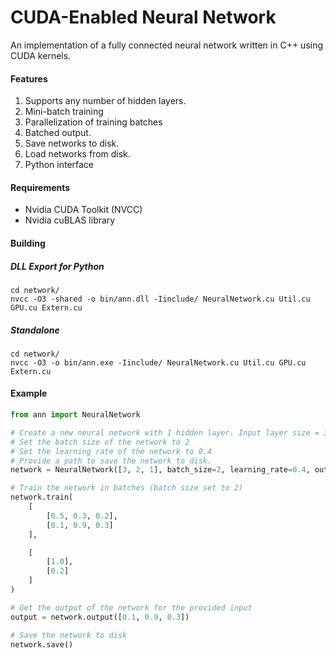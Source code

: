 # CUDA-Enabled Neural Network

An implementation of a fully connected neural network written in C++ using CUDA kernels.

#### Features
1. Supports any number of hidden layers.
2. Mini-batch training
3. Parallelization of training batches
4. Batched output.
4. Save networks to disk.
5. Load networks from disk.
6. Python interface

#### Requirements

* Nvidia CUDA Toolkit (NVCC)
* Nvidia cuBLAS library

#### Building

##### DLL Export for Python

```
cd network/
nvcc -O3 -shared -o bin/ann.dll -Iinclude/ NeuralNetwork.cu Util.cu GPU.cu Extern.cu
```

##### Standalone

```
cd network/
nvcc -O3 -o bin/ann.exe -Iinclude/ NeuralNetwork.cu Util.cu GPU.cu Extern.cu
```

#### Example

```python
from ann import NeuralNetwork

# Create a new neural network with 1 hidden layer. Input layer size = 3, Hidden layer size = 2, Output layer size = 1
# Set the batch size of the network to 2
# Set the learning rate of the network to 0.4
# Provide a path to save the network to disk.
network = NeuralNetwork([3, 2, 1], batch_size=2, learning_rate=0.4, output_file='file.csv')

# Train the network in batches (batch size set to 2)
network.train(
    [
        [0.5, 0.3, 0.2],
        [0.1, 0.9, 0.3]
    ],

    [
        [1.0],
        [0.2]
    ]
)

# Get the output of the network for the provided input
output = network.output([0.1, 0.9, 0.3])

# Save the network to disk
network.save()
```
